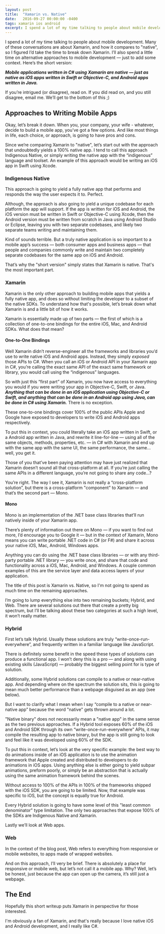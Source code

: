 ```yaml
---
layout: post
title:  "Xamarin vs. Native"
date:   2016-09-27 00:00:00 -0400
tags: xamarin ios android
excerpt: I spend a lot of my time talking to people about mobile development.  Many of these conversations are about Xamarin, and how it compares to "native", so I figured I’d take the time to break down Xamarin.  I’ll also spend a little time on alternative approaches to mobile development — just to add some context.
---
```



I spend a lot of my time talking to people about mobile development.  Many of these conversations are about Xamarin, and how it compares to "native", so I figured I’d take the time to break down Xamarin.  I’ll also spend a little time on alternative approaches to mobile development — just to add some context.  Here’s the short version:

_**Mobile applications written in C# using Xamarin are native — just as native as iOS apps written in Swift or Objective-C, and Android apps written in Java.**_

If you’re intrigued (or disagree), read on.  If you did read on, and you still disagree, email me.  We’ll get to the bottom of this ;)


## Approaches to Writing Mobile Apps

Okay, let’s break it down.  When you, your company, your wife - whatever, decide to build a mobile app, you’ve got a few options.  And like most things in life, each choice, or approach, is going to have pros and cons.

Since we’re comparing Xamarin to "native", let’s start out with the approach that undoubtedly yields a 100% native app.  I tend to call this approach Indigenous Native, or simply writing the native app with the “indigenous” language and toolset.  An example of this approach would be writing an iOS app in Swift using Xcode.

### Indigenous Native

This approach is going to yield a fully native app that performs and responds the way the user expects it to.  Perfect.

Although, the approach is also going to yield a unique codebase for each platform the app will support.  If the app is written for iOS and Android, the iOS version must be written in Swift or Objective-C using Xcode, then the Android version must be written from scratch in Java using Android Studio or Eclipse, leaving you with two separate codebases, and likely two separate teams writing and maintaining them.

Kind of sounds terrible.  But a truly native application is so important to a mobile app’s success — both consumer apps and business apps — that people and companies commonly write and maintain two completely separate codebases for the same app on iOS and Android.

That’s why the "short version" simply states that Xamarin is native.  That's the most important part.

### Xamarin

Xamarin is the only other approach to building mobile apps that yields a fully native app, and does so without limiting the developer to a subset of the native SDKs.  To understand how that's possible, let’s break down what Xamarin is and a little bit of how it works.

Xamarin is essentially made up of two parts — the first of which is a collection of one-to-one bindings for the entire iOS, Mac, and Android SDKs.  What does that mean?

#### One-to-One Bindings

Well Xamarin didn’t reverse-engineer all the frameworks and libraries you’d use to write native iOS and Android apps.  Instead, they simply _exposed_ those APIs to C#.  When you call an iOS or Android API in your Xamarin app in C#, you’re calling the exact same API of the exact same framework or library, you would call using the “indigenous” languages.

So with just this “first part” of Xamarin, you now have access to everything you would if you were writing your app in Objective-C, Swift, or Java.  _**Anything that can be done in an iOS application using Objective-C or Swift, and anything that can be done in an Android app using Java, can be done in C# using Xamarin.**_  There is no exception.

These one-to-one bindings cover 100% of the public APIs Apple and Google have exposed to developers to write iOS and Android apps respectively.

To put this in context, you could literally take an iOS app written in Swift, or a Android app written in Java, and rewrite it line-for-line — using all of the same objects, methods, properties, etc. — in C# with Xamarin and end up with the same app with the same UI, the same performance, the same… well, you get it.

Those of you that’ve been paying attention may have just realized that Xamarin doesn’t sound all that cross-platform at all.  If you’re just calling the same APIs in a different language, you’re not going to share any code…?

You’re right.  The way I see it, Xamarin is not really a “cross-platform solution”, but there is a cross-platform "component" to Xamarin — and that’s the second part — Mono.

#### Mono

Mono is an implementation of the .NET base class libraries that’ll run natively inside of your Xamarin app.

There’s plenty of information out there on Mono — if you want to find out more, I’d encourage you to Google it — but in the context of Xamarin, Mono means you can write portable .NET code in C# (or F#) and share it across your native iOS, Mac, Android, Windows apps.

Anything you can do using the .NET base class libraries — or with any third-party portable .NET library — you write once, and share that code and functionality across a iOS, Mac, Android, and Windows.  A couple common examples of this are the service layer and data access layers of your application.

The title of this post is Xamarin vs. Native, so I'm not going to spend as much time on the remaining approaches.

I’m going to lump everything else into two remaining buckets; Hybrid, and Web.  There are several solutions out there that create a pretty big spectrum, but I’ll be talking about these two categories at such a high level, it won’t really matter.

### Hybrid

First let’s talk Hybrid.  Usually these solutions are truly “write-once-run-everywhere”, and frequently written in a familiar language like JavaScript.

There is definitely some benefit in the speed these types of solutions can produce a functional app.  I won’t deny this is a  pro — and along with using existing skills (JavaScript) — probably the biggest selling point for is type of solution.

Additionally, some Hybrid solutions can compile to a native or near-native app.  And depending where on the spectrum the solution sits, this is going to mean much better performance than a webpage disguised as an app (see below).

But I want to clarify what I mean when I say “compile to a native or near-native app” because the word "native" gets thrown around a lot.

"Native binary" does not necessarily mean a "native app" in the same sense as the two previous approaches.  If a Hybrid tool exposes 60% of the iOS and Android SDK through its own “write-once-run-everywhere” APIs, it may compile the resulting app to native binary, but the app is still going to look and feel like it was developed using 60% of the SDK.

To put this in context, let’s look at the very specific example: the best way to do animations inside of an iOS application is to use the animation framework that Apple created and distributed to developers to do animations in iOS apps.  Using anything else is either going to yield subpar animations, preform poorly, or simply be an abstraction that is actually using the same animation framework behind the scenes.

Without access to 100% of the APIs in 100% of the frameworks shipped with the iOS SDK, you are going to be limited.  Now, that example was specific to iOS, but the concept is equally true for Android.

Every Hybrid solution is going to have some level of this "least common denominator" type limitation. The only two approaches that expose 100% of the SDKs are Indigenous Native and Xamarin.

Lastly we’ll look at Web apps.

### Web

In the context of the blog post, Web refers to everything from responsive or mobile websites, to apps made of wrapped websites.

And on this approach, I’ll very be brief.  There is absolutely a place for responsive or mobile web, but let’s not call it a mobile app.  Why?  Well, let’s be honest, just because the app can open up the camera, it’s still just a webpage.

## The End

Hopefully this short writeup puts Xamarin in perspective for those interested.

I'm obviously a fan of Xamarin, and that's really because I love native iOS and Android development, and I really like C#.


